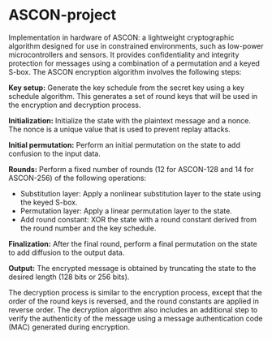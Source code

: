 # ASCON-project
Implementation in hardware of ASCON: a lightweight cryptographic algorithm designed for use in constrained environments, such as low-power microcontrollers and sensors. It provides confidentiality and integrity protection for messages using a combination of a permutation and a keyed S-box.
The ASCON encryption algorithm involves the following steps:

**Key setup:** Generate the key schedule from the secret key using a key schedule algorithm. This generates a set of round keys that will be used in the encryption and decryption process.

**Initialization:** Initialize the state with the plaintext message and a nonce. The nonce is a unique value that is used to prevent replay attacks.

**Initial permutation:** Perform an initial permutation on the state to add confusion to the input data.

**Rounds:** Perform a fixed number of rounds (12 for ASCON-128 and 14 for ASCON-256) of the following operations:

- Substitution layer: Apply a nonlinear substitution layer to the state using the keyed S-box.
- Permutation layer: Apply a linear permutation layer to the state.
- Add round constant: XOR the state with a round constant derived from the round number and the key schedule.

**Finalization:** After the final round, perform a final permutation on the state to add diffusion to the output data.

**Output:** The encrypted message is obtained by truncating the state to the desired length (128 bits or 256 bits).

The decryption process is similar to the encryption process, except that the order of the round keys is reversed, and the round constants are applied in reverse order. The decryption algorithm also includes an additional step to verify the authenticity of the message using a message authentication code (MAC) generated during encryption.

